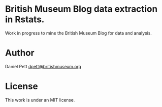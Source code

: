 British Museum Blog data extraction in Rstats.
==============================================

Work in progress to mine the British Museum Blog for data and analysis.

Author
======

Daniel Pett <dpett@britishmuseum.org>

License
=======

This work is under an MIT license.
